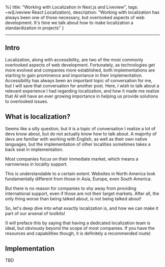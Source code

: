 %{
title: "Working with Localization in Next.js and Liveview",
tags: ~w(Liveview React Localization),
description: "Working with localization has always been one of those necessary, but overlooked aspects of web development. It's time we talk about how to make localization a standardization in projects"
}

---

## Intro

Localization, along with accessibility, are two of the most commonly overlooked aspects of web development. Fortunately, as technologies get more evolved and companies more established, both implementations are starting to gain prominence and importance in their implementation. Accessibility has always been an important topic of conversation for me, but I will save that conversation for another post. Here, I wish to talk about a relevant experience I had regarding localization, and how it made me realize that AI will have an ever growing importance in helping us provide solutions to overlooked issues.

## What is localization?

Seems like a silly question, but it is a topic of conversation I realize a lot of devs know about, but do not actually know how to talk about. A majority of devs are familiar with working with English, as well as their own native languages, but the implementation of other localities sometimes takes a back seat in implementation.

Most companies focus on their immediate market, which means a narrowness in locality support.

This is understandable to a certain extent. Websites in North America look fundamentally different from those in Asia, Europe, even South America.

<!-- <div class="post-images">
  <image src="/images/blog/bk-japan.png" alt="burger_king_japan" />
  <image src="/images/blog/bk-america.png" alt="burger_king_america" />
</div> -->

But there is no reason for companies to shy away from providing international support, even if those are not their target markets. After all, the only thing worse than being talked about, is not being talked about!

So, let's deep dive into what exactly localization is, and how we can make it part of our arsenal of toolkits!

(I will preface this by saying that having a dedicated localization team is ideal, but obviously beyond the scope of most companies. If you have the resources and capabilities though, it is definitely a recommended route)

## Implementation

TBD
